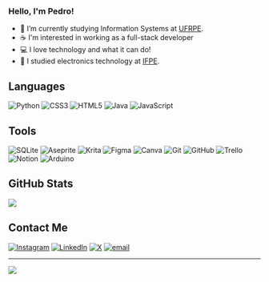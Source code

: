 ### Hello, I'm Pedro!

- 📒 I’m currently studying Information Systems at [UFRPE](https://www.ufrpe.br/).
- ☕ I'm interested in working as a full-stack developer
- 💻 I love technology and what it can do!
- 🪫 I studied electronics technology at [IFPE](https://portal.ifpe.edu.br/recife/).

## Languages
![Python](https://img.shields.io/badge/python-3670A0?style=for-the-badge&logo=python&logoColor=ffdd54) ![CSS3](https://img.shields.io/badge/css3-%231572B6.svg?style=for-the-badge&logo=css3&logoColor=white) ![HTML5](https://img.shields.io/badge/html5-%23E34F26.svg?style=for-the-badge&logo=html5&logoColor=white) ![Java](https://img.shields.io/badge/java-%23ED8B00.svg?style=for-the-badge&logo=openjdk&logoColor=white) ![JavaScript](https://img.shields.io/badge/javascript-%23323330.svg?style=for-the-badge&logo=javascript&logoColor=%23F7DF1E) 
## Tools
![SQLite](https://img.shields.io/badge/sqlite-%2307405e.svg?style=for-the-badge&logo=sqlite&logoColor=white) ![Aseprite](https://img.shields.io/badge/Aseprite-FFFFFF?style=for-the-badge&logo=Aseprite&logoColor=#7D929E) ![Krita](https://img.shields.io/badge/Krita-203759?style=for-the-badge&logo=krita&logoColor=EEF37B) ![Figma](https://img.shields.io/badge/figma-%23F24E1E.svg?style=for-the-badge&logo=figma&logoColor=white) ![Canva](https://img.shields.io/badge/Canva-%2300C4CC.svg?style=for-the-badge&logo=Canva&logoColor=white) ![Git](https://img.shields.io/badge/git-%23F05033.svg?style=for-the-badge&logo=git&logoColor=white) ![GitHub](https://img.shields.io/badge/github-%23121011.svg?style=for-the-badge&logo=github&logoColor=white) ![Trello](https://img.shields.io/badge/Trello-%23026AA7.svg?style=for-the-badge&logo=Trello&logoColor=white) ![Notion](https://img.shields.io/badge/Notion-%23000000.svg?style=for-the-badge&logo=notion&logoColor=white) ![Arduino](https://img.shields.io/badge/-Arduino-00979D?style=for-the-badge&logo=Arduino&logoColor=white)

## GitHub Stats
![](https://github-readme-stats.vercel.app/api?username=pedroailton&theme=dark&hide_border=false&include_all_commits=false&count_private=false)<br/>

## Contact Me
[![Instagram](https://img.shields.io/badge/Instagram-%23E4405F.svg?logo=Instagram&logoColor=white)](https://instagram.com/pedro_alvescc) [![LinkedIn](https://img.shields.io/badge/LinkedIn-%230077B5.svg?logo=linkedin&logoColor=white)](www.linkedin.com/in/pedro-ailton-b0912629a) [![X](https://img.shields.io/badge/X-black.svg?logo=X&logoColor=white)](https://x.com/nautiloco) [![email](https://img.shields.io/badge/Email-D14836?logo=gmail&logoColor=white)](mailto:pedroailton630@gmail.com) 

---
[![](https://visitcount.itsvg.in/api?id=pedroailton&icon=0&color=0)](https://visitcount.itsvg.in)

<!-- Proudly created with GPRM ( https://gprm.itsvg.in ) -->
